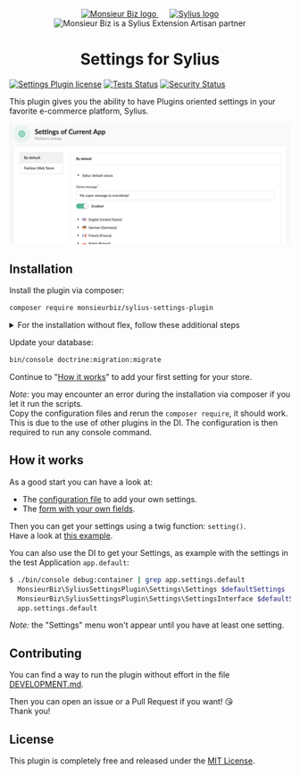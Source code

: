 <p align="center">
    <a href="https://monsieurbiz.com" target="_blank">
        <img src="https://monsieurbiz.com/logo.png" width="250px" alt="Monsieur Biz logo" />
    </a>
    &nbsp;&nbsp;&nbsp;&nbsp;
    <a href="https://monsieurbiz.com/agence-web-experte-sylius" target="_blank">
        <img src="https://demo.sylius.com/assets/shop/img/logo.png" width="200px" alt="Sylius logo" />
    </a>
    <br/>
    <img src="https://monsieurbiz.com/assets/images/sylius_badge_extension-artisan.png" width="100" alt="Monsieur Biz is a Sylius Extension Artisan partner">
</p>

<h1 align="center">Settings for Sylius</h1>

[![Settings Plugin license](https://img.shields.io/github/license/monsieurbiz/SyliusSettingsPlugin?public)](https://github.com/monsieurbiz/SyliusSettingsPlugin/blob/master/LICENSE.txt)
[![Tests Status](https://img.shields.io/github/workflow/status/monsieurbiz/SyliusSettingsPlugin/Tests?logo=github)](https://github.com/monsieurbiz/SyliusSettingsPlugin/actions?query=workflow%3ATests)
[![Security Status](https://img.shields.io/github/workflow/status/monsieurbiz/SyliusSettingsPlugin/Security?label=security&logo=github)](https://github.com/monsieurbiz/SyliusSettingsPlugin/actions?query=workflow%3ASecurity)

This plugin gives you the ability to have Plugins oriented settings in your favorite e-commerce platform, Sylius.

![Screenshot of the admin panel in Settings section](/docs/images/screenshot01.png)

## Installation

Install the plugin via composer:

```bash
composer require monsieurbiz/sylius-settings-plugin
```

<details><summary>For the installation without flex, follow these additional steps</summary>
<p>

Change your `config/bundles.php` file to add this line for the plugin declaration:
```php
<?php

return [
    //..
    MonsieurBiz\SyliusSettingsPlugin\MonsieurBizSyliusSettingsPlugin::class => ['all' => true],
];  
```

Copy the plugin configuration files in your `config` folder: 
```bash  
cp -Rv vendor/monsieurbiz/sylius-settings-plugin/recipes/1.0-dev/config/ config
```

</p>
</details>  

Update your database:

```bash 
bin/console doctrine:migration:migrate
```

Continue to "[How it works](#how-it-works)" to add your first setting for your store.

*Note:* you may encounter an error during the installation via composer if you let it run the scripts.  
Copy the configuration files and rerun the `composer require`, it should work. This is due to the use of other plugins in the DI.
The configuration is then required to run any console command.

## How it works

As a good start you can have a look at:

- The [configuration file](dist/config/packages/monsieurbiz_settings_plugin_custom.yaml) to add your own settings.
- The [form with your own fields](dist/src/Form/SettingsType.php).

Then you can get your settings using a twig function: `setting()`.  
Have a look at [this example](dist/templates/views/message.html.twig).

You can also use the DI to get your Settings, as example with the settings in the test Application `app.default`:

```bash
$ ./bin/console debug:container | grep app.settings.default
  MonsieurBiz\SyliusSettingsPlugin\Settings\Settings $defaultSettings                    alias for "app.settings.default"
  MonsieurBiz\SyliusSettingsPlugin\Settings\SettingsInterface $defaultSettings           alias for "app.settings.default"
  app.settings.default                                                                   MonsieurBiz\SyliusSettingsPlugin\Settings\Settings
```

*Note:* the "Settings" menu won't appear until you have at least one setting.

## Contributing

You can find a way to run the plugin without effort in the file [DEVELOPMENT.md](./DEVELOPMENT.md).

Then you can open an issue or a Pull Request if you want! 😘  
Thank you!

## License

This plugin is completely free and released under the [MIT License](https://github.com/monsieurbiz/SyliusSettingsPlugin/blob/master/LICENSE).
